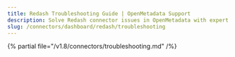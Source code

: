 ```yaml
---
title: Redash Troubleshooting Guide | OpenMetadata Support
description: Solve Redash connector issues in OpenMetadata with expert troubleshooting guides. Fix connection errors, data sync problems, and configuration issues fast.
slug: /connectors/dashboard/redash/troubleshooting
---
```


{% partial file="/v1.8/connectors/troubleshooting.md" /%}
